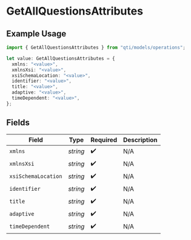 # GetAllQuestionsAttributes

## Example Usage

```typescript
import { GetAllQuestionsAttributes } from "qti/models/operations";

let value: GetAllQuestionsAttributes = {
  xmlns: "<value>",
  xmlnsXsi: "<value>",
  xsiSchemaLocation: "<value>",
  identifier: "<value>",
  title: "<value>",
  adaptive: "<value>",
  timeDependent: "<value>",
};
```

## Fields

| Field               | Type                | Required            | Description         |
| ------------------- | ------------------- | ------------------- | ------------------- |
| `xmlns`             | *string*            | :heavy_check_mark:  | N/A                 |
| `xmlnsXsi`          | *string*            | :heavy_check_mark:  | N/A                 |
| `xsiSchemaLocation` | *string*            | :heavy_check_mark:  | N/A                 |
| `identifier`        | *string*            | :heavy_check_mark:  | N/A                 |
| `title`             | *string*            | :heavy_check_mark:  | N/A                 |
| `adaptive`          | *string*            | :heavy_check_mark:  | N/A                 |
| `timeDependent`     | *string*            | :heavy_check_mark:  | N/A                 |